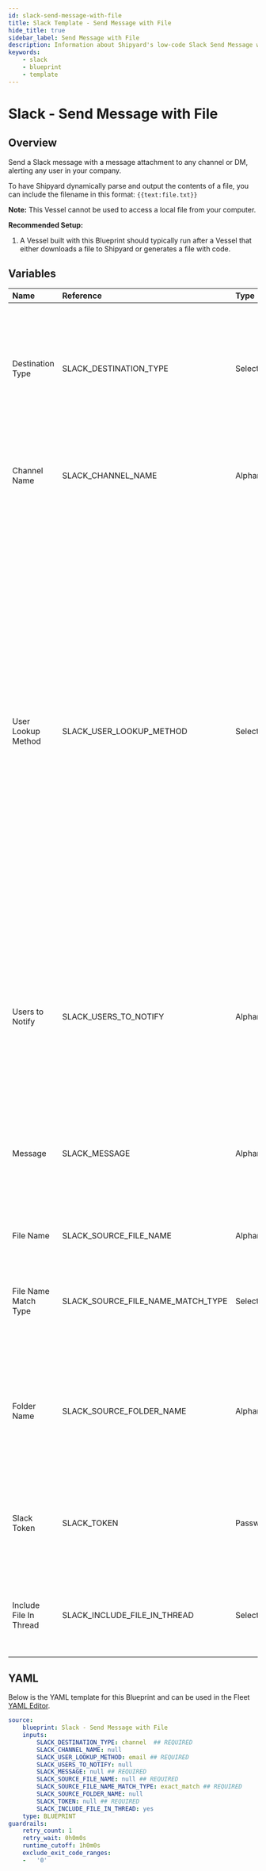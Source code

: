 ```yaml
---
id: slack-send-message-with-file
title: Slack Template - Send Message with File
hide_title: true
sidebar_label: Send Message with File
description: Information about Shipyard's low-code Slack Send Message with File blueprint. Send a Slack message with a message attachment to any channel or DM, alerting any user in your company. 
keywords:
    - slack
    - blueprint
    - template
---
```


# Slack - Send Message with File

## Overview
Send a Slack message with a message attachment to any channel or DM, alerting any user in your company.

To have Shipyard dynamically parse and output the contents of a file, you can include the filename in this format: `{{text:file.txt}}`


**Note:** This Vessel cannot be used to access a local file from your computer.

**Recommended Setup:**

1. A Vessel built with this Blueprint should typically run after a Vessel that either downloads a file to Shipyard or generates a file with code. 

## Variables

| Name | Reference | Type | Required | Default | Options | Description |
|:-----|:----------|:-----|:---------|:--------|:--------|:------------|
| Destination Type | SLACK_DESTINATION_TYPE  | Select |:white_check_mark: | `channel` | Channel: `channel`<br></br><br></br>DM: `dm`<br></br><br></br> | The type of location where you want your message to be sent.  If Channel is selected, a message can be sent directly to a channel.  If DM is selected, users can be sent messages directly from your app. |
| Channel Name | SLACK_CHANNEL_NAME  | Alphanumeric |:heavy_minus_sign: | - | - | The name of the channel where you want your message to be sent, without the # prefix. This field will be ignored if the destination type is DM. |
| User Lookup Method | SLACK_USER_LOOKUP_METHOD  | Select |:white_check_mark: | `email` | Display Name: `display_name`<br></br><br></br>Real Name: `real_name`<br></br><br></br>Email: `email`<br></br><br></br> | Used to determine what data point to look at to find a User's ID for notification tagging.  Email - the email address of the user in your Slack workspace. We recommend using this field when possible, as it cannot be changed by a user.  Real Name - Full Name that a user has set for themselves in Slack. This value may be inconsistent if your organization doesn't enforce naming standards, and it can be changed by a user.  Display Name - the @username that you use to reference someone directly in slack. Must be referenced without the @ symbol. For more important notifications, it's inadvisable to use this method because users can easily change this name on their own and multiple users can share the same display name. |
| Users to Notify | SLACK_USERS_TO_NOTIFY  | Alphanumeric |:heavy_minus_sign: | - | - | A comma separated list of case insensitive user information, used to look up user IDs. The user information needs to match the selected User Lookup Method. This field is only required if the Destination Type is DM. |
| Message | SLACK_MESSAGE  | Alphanumeric |:white_check_mark: | - | - | The message that you want sent to a user. You can use all of the same markdown syntax that you would typically use in a Slack message. If you want to create a link in your message, you can use the format of <www.website.com|text to link>. To have Shipyard dynamically parse and output the contents of a file, you can include the filename in this format: `{{text:file.txt}}` |
| File Name | SLACK_SOURCE_FILE_NAME  | Alphanumeric |:white_check_mark: | - | - | The name of the file you want to search for. |
| File Name Match Type | SLACK_SOURCE_FILE_NAME_MATCH_TYPE  | Select |:white_check_mark: | `exact_match` | Regex: `regex_match`<br></br><br></br>Exact: `exact_match`<br></br><br></br> | Determines if the text in "File Name" will look for one file with exact match, or multiple files using regex. |
| Folder Name | SLACK_SOURCE_FOLDER_NAME  | Alphanumeric |:heavy_minus_sign: | - | - | The folder that the file can be found in. Unless specified elsewhere, starts by looking in the current working directory. Can contain leading, trailing, or no slashes (if only looking for the file in a single folder).  |
| Slack Token | SLACK_TOKEN  | Password |:white_check_mark: | - | - | The Bot User Oauth Token that is used to programmatically send messages by your specific application. Read Authorization documentation for more information. |
| Include File In Thread | SLACK_INCLUDE_FILE_IN_THREAD  | Select |:heavy_minus_sign: | `yes` | Yes: `yes`<br></br><br></br>No: `no`<br></br><br></br> | Determines whether the file will be included in the main message or as a reply in the thread. Default setting is a reply in the thread. |


## YAML
Below is the YAML template for this Blueprint and can be used in the Fleet [YAML Editor](../../reference/fleets/yaml-editor.md).
```yaml
source:
    blueprint: Slack - Send Message with File
    inputs:
        SLACK_DESTINATION_TYPE: channel  ## REQUIRED
        SLACK_CHANNEL_NAME: null
        SLACK_USER_LOOKUP_METHOD: email ## REQUIRED
        SLACK_USERS_TO_NOTIFY: null
        SLACK_MESSAGE: null ## REQUIRED
        SLACK_SOURCE_FILE_NAME: null ## REQUIRED
        SLACK_SOURCE_FILE_NAME_MATCH_TYPE: exact_match ## REQUIRED
        SLACK_SOURCE_FOLDER_NAME: null
        SLACK_TOKEN: null ## REQUIRED
        SLACK_INCLUDE_FILE_IN_THREAD: yes
    type: BLUEPRINT
guardrails:
    retry_count: 1
    retry_wait: 0h0m0s
    runtime_cutoff: 1h0m0s
    exclude_exit_code_ranges:
    -   '0'

```
